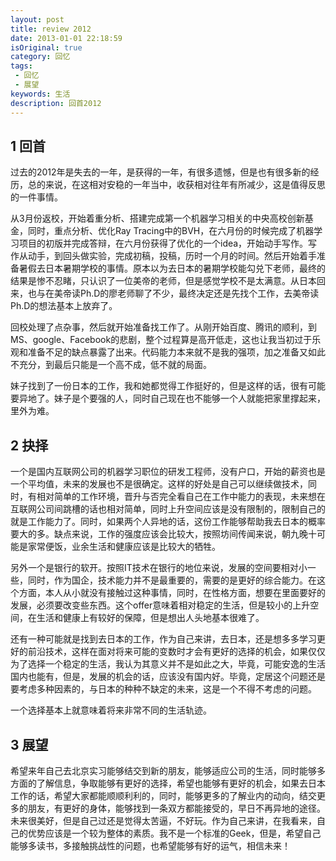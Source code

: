 ```yaml
---
layout: post
title: review 2012
date: 2013-01-01 22:18:59
isOriginal: true
category: 回忆
tags:
 - 回忆
 - 展望
keywords: 生活 
description: 回首2012
---
```


## 1 回首 ##

过去的2012年是失去的一年，是获得的一年，有很多遗憾，但是也有很多新的经历，总的来说，在这相对安稳的一年当中，收获相对往年有所减少，这是值得反思的一件事情。

从3月份返校，开始着重分析、搭建完成第一个机器学习相关的中央高校创新基金，同时，重点分析、优化Ray Tracing中的BVH，在六月份的时候完成了机器学习项目的初版并完成答辩，在六月份获得了优化的一个idea，开始动手写作。写作从动手，到回头做实验，完成初稿，投稿，历时一个月的时间。然后开始着手准备暑假去日本暑期学校的事情。原本以为去日本的暑期学校能勾兑下老师，最终的结果是惨不忍睹，只认识了一位美帝的老师，但是感觉学校不是太满意。从日本回来，也与在美帝读Ph.D的廖老师聊了不少，最终决定还是先找个工作，去美帝读Ph.D的想法基本上放弃了。

回校处理了点杂事，然后就开始准备找工作了。从刚开始百度、腾讯的顺利，到MS、google、Facebook的悲剧，整个过程算是高开低走，这也让我当初过于乐观和准备不足的缺点暴露了出来。代码能力本来就不是我的强项，加之准备又如此不充分，到最后只能是一个高不成，低不就的局面。

妹子找到了一份日本的工作，我和她都觉得工作挺好的，但是这样的话，很有可能要异地了。妹子是个要强的人，同时自己现在也不能够一个人就能把家里撑起来，里外为难。

## 2 抉择 ##

一个是国内互联网公司的机器学习职位的研发工程师，没有户口，开始的薪资也是一个平均值，未来的发展也不是很确定。这样的好处是自己可以继续做技术，同时，有相对简单的工作环境，晋升与否完全看自己在工作中能力的表现，未来想在互联网公司间跳槽的话也相对简单，同时上升空间应该是没有限制的，限制自己的就是工作能力了。同时，如果两个人异地的话，这份工作能够帮助我去日本的概率要大的多。缺点来说，工作的强度应该会比较大，按照坊间传闻来说，朝九晚十可能是家常便饭，业余生活和健康应该是比较大的牺牲。

另外一个是银行的软开。按照IT技术在银行的地位来说，发展的空间要相对小一些，同时，作为国企，技术能力并不是最重要的，需要的是更好的综合能力。在这个方面，本人从小就没有接触过这种事情，同时，在性格方面，想要在里面要好的发展，必须要改变些东西。这个offer意味着相对稳定的生活，但是较小的上升空间，在生活和健康上有较好的保障，但是想出人头地基本很难了。

还有一种可能就是找到去日本的工作，作为自己来讲，去日本，还是想多多学习更好的前沿技术，这样在面对将来可能的变数时才会有更好的选择的机会，如果仅仅为了选择一个稳定的生活，我认为其意义并不是如此之大，毕竟，可能安逸的生活国内也能有，但是，发展的机会的话，应该没有国内好。毕竟，定居这个问题还是要考虑多种因素的，与日本的种种不缺定的未来，这是一个不得不考虑的问题。

一个选择基本上就意味着将来非常不同的生活轨迹。

## 3 展望 ##

希望来年自己去北京实习能够结交到新的朋友，能够适应公司的生活，同时能够多方面的了解信息，争取能够有更好的选择，希望也能够有更好的机会，如果去日本工作的话，希望大家都能顺顺利利的，同时，能够更多的了解业内的动向，结交更多的朋友，有更好的身体，能够找到一条双方都能接受的，早日不再异地的途径。未来很美好，但是自己过还是觉得太苦逼，不好玩。作为自己来讲，在我看来，自己的优势应该是一个较为整体的素质。我不是一个标准的Geek，但是，希望自己能够多读书，多接触挑战性的问题，也希望能够有好的运气，相信未来！



